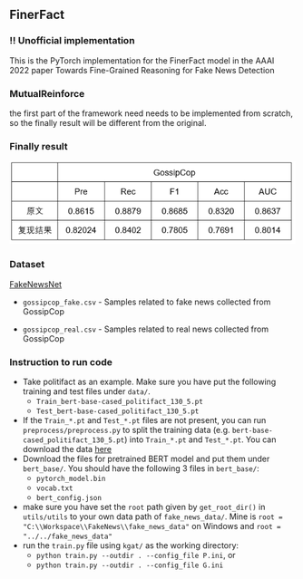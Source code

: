 ## FinerFact

### !! Unofficial  implementation

This is the PyTorch implementation for the FinerFact model in the AAAI 2022 paper Towards Fine-Grained Reasoning for Fake News Detection

### MutualReinforce

the first part of the framework need  needs to be implemented from scratch, so the finally result will be different from the original.

### Finally result

![image-20240703102452196](.\result\result.png)

### Dataset

[FakeNewsNet](https://github.com/KaiDMML/FakeNewsNet)

- `gossipcop_fake.csv` - Samples related to fake news collected from GossipCop

- `gossipcop_real.csv` - Samples related to real news collected from GossipCop

### Instruction to run code

* Take politifact as an example. Make sure you have put the following training and test files under `data/`. 
  * `Train_bert-base-cased_politifact_130_5.pt`
  * `Test_bert-base-cased_politifact_130_5.pt` 
* If the `Train_*.pt` and `Test_*.pt` files are not present, you can run `preprocess/preprocess.py` to split the training data (e.g. `bert-base-cased_politifact_130_5.pt`) into `Train_*.pt` and `Test_*.pt`. You can download the data [here](https://drive.google.com/drive/folders/1gyTsMHDCSEbHLE-PgfTgOPeXhK_uZlWS?usp=sharing)
* Download the files for pretrained BERT model and put them under `bert_base/`. You should have the following 3 files in `bert_base/`:
  * `pytorch_model.bin`
  * `vocab.txt`
  * `bert_config.json`
* make sure you have set the `root` path given by `get_root_dir()` in `utils/utils` to your own data path of `fake_news_data/`. Mine is `root = "C:\\Workspace\\FakeNews\\fake_news_data"` on Windows and `root = "../../fake_news_data"`
* run the `train.py` file using `kgat/` as the working directory:
  * `python train.py --outdir . --config_file P.ini`, or
  * `python train.py --outdir . --config_file G.ini`



